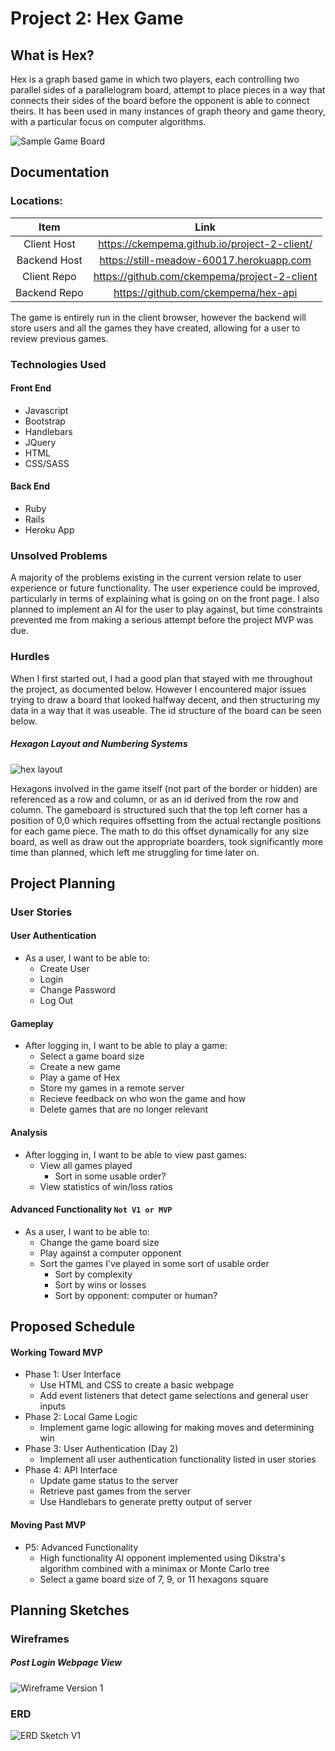 # Project 2: Hex Game

## What is Hex?
  Hex is a graph based game in which two players, each controlling two parallel sides of a parallelogram board, attempt to place pieces in a way that connects their sides of the board before the opponent is able to connect theirs. It has been used in many instances of graph theory and game theory, with a particular focus on computer algorithms.

  ![Sample Game Board](public/gameboard_v1.png)


## Documentation
  ### Locations:
  | Item | Link |
  |:------:|:------:|
  | Client Host  | https://ckempema.github.io/project-2-client/ |
  | Backend Host  | https://still-meadow-60017.herokuapp.com  |
  | Client Repo  | https://github.com/ckempema/project-2-client |
  | Backend Repo | https://github.com/ckempema/hex-api |

  The game is entirely run in the client browser, however the backend will store users and all the games they have created, allowing for a user to review previous games.

  ### Technologies Used
  #### Front End
  - Javascript
  - Bootstrap
  - Handlebars
  - JQuery
  - HTML
  - CSS/SASS
  #### Back End
  - Ruby
  - Rails
  - Heroku App

  ### Unsolved Problems
  A majority of the problems existing in the current version relate to user experience or future functionality. The user experience could be improved, particularly in terms of explaining what is going on on the front page. I also planned to implement an AI for the user to play against, but time constraints prevented me from making a serious attempt before the project MVP was due.

  ### Hurdles
  When I first started out, I had a good plan that stayed with me throughout the project, as documented below. However I encountered major issues trying to draw a board that looked halfway decent, and then structuring my data in a way that it was useable. The id structure of the board can be seen below.

##### Hexagon Layout and Numbering Systems
  ![hex layout](public/hex_layout_V1.png)

  Hexagons involved in the game itself (not part of the border or hidden) are referenced as a row and column, or as an id derived from the row and column. The gameboard is structured such that the top left corner has a position of 0,0 which requires offsetting from the actual rectangle positions for each game piece. The math to do this offset dynamically for any size board, as well as draw out the appropriate boarders, took significantly more time than planned, which left me struggling for time later on.

## Project Planning
### User Stories
#### User Authentication
  - As a user, I want to be able to:
    - Create User
    - Login
    - Change Password
    - Log Out

#### Gameplay
  - After logging in, I want to be able to play a game:
    - Select a game board size
    - Create a new game
    - Play a game of Hex
    - Store my games in a remote server
    - Recieve feedback on who won the game and how
    - Delete games that are no longer relevant

#### Analysis
  - After logging in, I want to be able to view past games:
    - View all games played
      - Sort in some usable order?
    - View statistics of win/loss ratios

#### Advanced Functionality `Not V1 or MVP`
  - As a user, I want to be able to:
    - Change the game board size
    - Play against a computer opponent
    - Sort the games I've played in some sort of usable order
      - Sort by complexity
      - Sort by wins or losses
      - Sort by opponent: computer or human?

## Proposed Schedule
#### Working Toward MVP
  - Phase 1: User Interface
    - Use HTML and CSS to create a basic webpage
    - Add event listeners that detect game selections and general user inputs
  - Phase 2: Local Game Logic
    - Implement game logic allowing for making moves and determining win
  - Phase 3: User Authentication (Day 2)
    - Implement all user authentication functionality listed in user stories
  - Phase 4: API Interface
    - Update game status to the server
    - Retrieve past games from the server
    - Use Handlebars to generate pretty output of server

#### Moving Past MVP
  - P5: Advanced Functionality
    - High functionality AI opponent implemented using Dikstra's algorithm combined with a minimax or Monte Carlo tree
    - Select a game board size of 7, 9, or 11 hexagons square

## Planning Sketches
### Wireframes
  ##### Post Login Webpage View
  ![Wireframe Version 1](public/Wireframe_V1.png)
### ERD
  ![ERD Sketch V1](public/ERB_V1.png)
